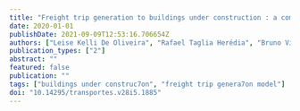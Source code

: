 ```yaml
---
title: "Freight trip generation to buildings under construction : a comparative analysis with linear regression and generalised linear regression"
date: 2020-01-01
publishDate: 2021-09-09T12:53:16.706654Z
authors: ["Leise Kelli De Oliveira", "Rafael Taglia Herédia", "Bruno Vieira Bertoncini", "Renata Lúcia Magalhães Oliveira"]
publication_types: ["2"]
abstract: ""
featured: false
publication: ""
tags: ["buildings under construc7on", "freight trip genera7on model"]
doi: "10.14295/transportes.v28i5.1885"
---
```


